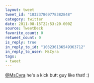 ```yaml
---
layout: tweet
tweet_id: "103237869778382848"
category: twitter
date: 2011-08-15T22:53:20.000Z
source: TweetDeck
favorite_count: 0
retweet_count: 0
is_reply: true
in_reply_to_id: "103236136549363712"
in_reply_to_user: MsCyra
tags:
- tweet
---
```


[@MsCyra](https://twitter.com/@MsCyra) he's a kick butt guy like that! :)
